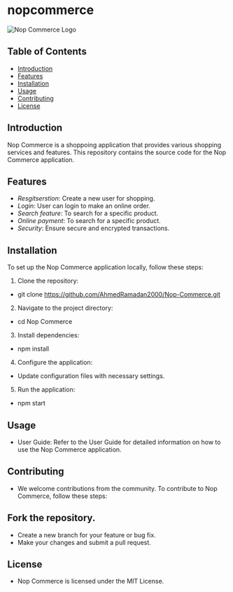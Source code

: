 # nopcommerce

![Nop Commerce Logo](https://demo.nopcommerce.com/images/thumbs/0000088_banner_01.webp.jpg)

## Table of Contents

- [Introduction](#introduction)
- [Features](#features)
- [Installation](#installation)
- [Usage](#usage)
- [Contributing](#contributing)
- [License](#license)

## Introduction

Nop Commerce is a shoppoing application that provides various shopping services and features. This repository contains the source code for the Nop Commerce application.

## Features

- *Resgitserstion*: Create a new user for shopping.
- *Login*: User can login to make an online order.
- *Search feature*: To search for a specific product.
- *Online payment*: To search for a specific product.
- *Security*: Ensure secure and encrypted transactions.

## Installation

To set up the Nop Commerce application locally, follow these steps:

1. Clone the repository:
*   git clone https://github.com/AhmedRamadan2000/Nop-Commerce.git
2. Navigate to the project directory:
*   cd Nop Commerce
3. Install dependencies:
*   npm install
4. Configure the application:

* Update configuration files with necessary settings.
5. Run the application:
*   npm start

## Usage
* User Guide: Refer to the User Guide for detailed information on how to use the Nop Commerce application.

## Contributing
* We welcome contributions from the community. To contribute to Nop Commerce, follow these steps:

## Fork the repository.
* Create a new branch for your feature or bug fix.
* Make your changes and submit a pull request.

## License
* Nop Commerce is licensed under the MIT License.
